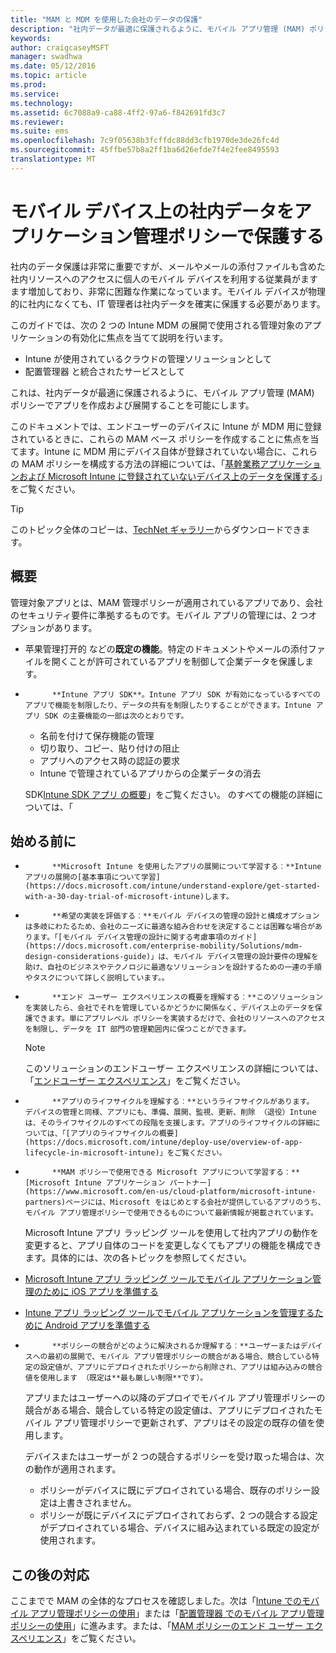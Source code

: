 ```yaml
---
title: "MAM と MDM を使用した会社のデータの保護"
description: "社内データが最適に保護されるように、モバイル アプリ管理 (MAM) ポリシーでアプリを作成および展開します。"
keywords: 
author: craigcaseyMSFT
manager: swadhwa
ms.date: 05/12/2016
ms.topic: article
ms.prod: 
ms.service: 
ms.technology: 
ms.assetid: 6c7088a9-ca88-4ff2-97a6-f842691fd3c7
ms.reviewer: 
ms.suite: ems
ms.openlocfilehash: 7c9f05638b3fcffdc88dd3cfb1970de3de26fc4d
ms.sourcegitcommit: 45ffbe57b8a2ff1ba6d26efde7f4e2fee8495593
translationtype: MT
---
```

# <a name="-"></a>モバイル デバイス上の社内データをアプリケーション管理ポリシーで保護する
社内のデータ保護は非常に重要ですが、メールやメールの添付ファイルも含めた社内リソースへのアクセスに個人のモバイル デバイスを利用する従業員がますます増加しており、非常に困難な作業になっています。モバイル デバイスが物理的に社内になくても、IT 管理者は社内データを確実に保護する必要があります。

このガイドでは、次の 2 つの Intune MDM の展開で使用される管理対象のアプリケーションの有効化に焦点を当てて説明を行います。

- Intune が使用されているクラウドの管理ソリューションとして
- 配置管理器 と統合されたサービスとして

これは、社内データが最適に保護されるように、モバイル アプリ管理 (MAM) ポリシーでアプリを作成および展開することを可能にします。

このドキュメントでは、エンドユーザーのデバイスに Intune が MDM 用に登録されているときに、これらの MAM ベース ポリシーを作成することに焦点を当てます。Intune に MDM 用にデバイス自体が登録されていない場合に、これらの MAM ポリシーを構成する方法の詳細については、「[基幹業務アプリケーションおよび Microsoft Intune に登録されていないデバイス上のデータを保護する](https://docs.microsoft.com/intune/deploy-use/protect-line-of-business-apps-and-data-on-devices-not-enrolled-in-microsoft-intune)」をご覧ください。

> [!TIP]
> このトピック全体のコピーは、[TechNet ギャラリー](https://gallery.technet.microsoft.com/Protect-Company-Data-on-d972f4f4/file/154240/1/Protect%20Company%20Data%20on%20Mobile%20Devices%20through%20Application%20Management%20Policies.pdf)からダウンロードできます。

## <a name=""></a>概要
管理対象アプリとは、MAM 管理ポリシーが適用されているアプリであり、会社のセキュリティ要件に準拠するものです。モバイル アプリの管理には、2 つオプションがあります。
- 苹果管理打开的 などの**既定の機能**。特定のドキュメントやメールの添付ファイルを開くことが許可されているアプリを制御して企業データを保護します。
- 
            **Intune アプリ SDK**。Intune アプリ SDK が有効になっているすべてのアプリで機能を制限したり、データの共有を制限したりすることができます。Intune アプリ SDK の主要機能の一部は次のとおりです。
  - 名前を付けて保存機能の管理
  - 切り取り、コピー、貼り付けの阻止
  - アプリへのアクセス時の認証の要求
  - Intune で管理されているアプリからの企業データの消去

  SDK[Intune SDK アプリ の概要](https://docs.microsoft.com/intune/develop/intune-app-sdk)」をご覧ください。 のすべての機能の詳細については、「

## <a name=""></a>始める前に
- 
            **Microsoft Intune を使用したアプリの展開について学習する︰**Intune アプリの展開の[基本事項について学習](https://docs.microsoft.com/intune/understand-explore/get-started-with-a-30-day-trial-of-microsoft-intune)します。

- 
            **希望の実装を評価する︰**モバイル デバイスの管理の設計と構成オプションは多岐にわたるため、会社のニーズに最適な組み合わせを決定することは困難な場合があります。「[モバイル デバイス管理の設計に関する考慮事項のガイド](https://docs.microsoft.com/enterprise-mobility/Solutions/mdm-design-considerations-guide)」は、モバイル デバイス管理の設計要件の理解を助け、自社のビジネスやテクノロジに最適なソリューションを設計するための一連の手順やタスクについて詳しく説明しています。。
- 
            **エンド ユーザー エクスペリエンスの概要を理解する︰**このソリューションを実装したら、会社でそれを管理しているかどうかに関係なく、デバイス上のデータを保護できます。単にアプリレベル ポリシーを実装するだけで、会社のリソースへのアクセスを制限し、データを IT 部門の管理範囲内に保つことができます。

   > [!NOTE]
   > このソリューションのエンドユーザー エクスペリエンスの詳細については、「[エンドユーザー エクスペリエンス](end-user-experience-mam.md)」をご覧ください。

- 
            **アプリのライフサイクルを理解する︰**というライフサイクルがあります。 デバイスの管理と同様、アプリにも、準備、展開、監視、更新、削除 （退役）Intune は、そのライフサイクルのすべての段階を支援します。アプリのライフサイクルの詳細については、「[アプリのライフサイクルの概要](https://docs.microsoft.com/intune/deploy-use/overview-of-app-lifecycle-in-microsoft-intune)」をご覧ください。
- 
            **MAM ポリシーで使用できる Microsoft アプリについて学習する︰**[Microsoft Intune アプリケーション パートナー](https://www.microsoft.com/en-us/cloud-platform/microsoft-intune-partners)ページには、Microsoft をはじめとする会社が提供しているアプリのうち、モバイル アプリ管理ポリシーで使用できるものについて最新情報が掲載されています。

  Microsoft Intune アプリ ラッピング ツールを使用して社内アプリの動作を変更すると、アプリ自体のコードを変更しなくてもアプリの機能を構成できます。具体的には、次の各トピックを参照してください。
 - [Microsoft Intune アプリ ラッピング ツールでモバイル アプリケーション管理のために iOS アプリを準備する](https://docs.microsoft.com/intune/deploy-use/prepare-ios-apps-for-mobile-application-management-with-the-microsoft-intune-app-wrapping-tool)
 - [Intune アプリ ラッピング ツールでモバイル アプリケーションを管理するために Android アプリを準備する](https://docs.microsoft.com/intune/deploy-use/prepare-android-apps-for-mobile-application-management-with-the-microsoft-intune-app-wrapping-tool)

- 
            **ポリシーの競合がどのように解決されるか理解する︰**ユーザーまたはデバイスへの最初の展開で、モバイル アプリ管理ポリシーの競合がある場合、競合している特定の設定値が、アプリにデプロイされたポリシーから削除され、アプリは組み込みの競合値を使用します （既定は**最も厳しい制限**です）。

  アプリまたはユーザーへの以降のデプロイでモバイル アプリ管理ポリシーの競合がある場合、競合している特定の設定値は、アプリにデプロイされたモバイル アプリ管理ポリシーで更新されず、アプリはその設定の既存の値を使用します。

  デバイスまたはユーザーが 2 つの競合するポリシーを受け取った場合は、次の動作が適用されます。
  - ポリシーがデバイスに既にデプロイされている場合、既存のポリシー設定は上書きされません。
  - ポリシーが既にデバイスにデプロイされておらず、2 つの競合する設定がデプロイされている場合、デバイスに組み込まれている既定の設定が使用されます。

## <a name=""></a>この後の対応
ここまでで MAM の全体的なプロセスを確認しました。次は「[Intune でのモバイル アプリ管理ポリシーの使用](mam-intune.md)」または「[配置管理器 でのモバイル アプリ管理ポリシーの使用](mam-configmgr.md)」に進みます。または、「[MAM ポリシーのエンド ユーザー エクスペリエンス](end-user-experience-mam.md)」をご覧ください。
